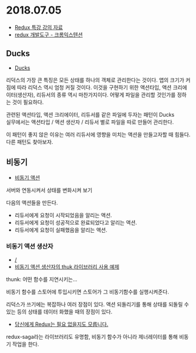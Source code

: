 # 2018.07.05

+ [Redux 특강 강의 자료](https://github.com/fds9/fds-redux-todo)
+ [redux 개발도구 - 크롬익스텐션](https://chrome.google.com/webstore/detail/redux-devtools/lmhkpmbekcpmknklioeibfkpmmfibljd)

## Ducks

+ [Ducks](https://github.com/JisuPark/ducks-modular-redux)

리덕스의 가장 큰 특징은 모든 상태를 하나의 객체로 관리한다는 것이다. 앱의 크기가 커짐에 따라 리덕스 역시 엄청 커질 것이다. 이것을 구현하기 위한 액션타입, 액션 크리에이터(생산자), 리듀서의 종류 역시 마찬가지이다. 어떻게 파일을 관리할 것인가를 정하는 것이 필요하다.

관련된 액션타입, 액션 크리에이터, 리듀서를 같은 파일에 두자는 패턴이 Ducks  
실무에서는 액션타입 / 액션 생산자 / 리듀서 별로 파일을 따로 만들어 관리한다.

이 패턴이 좋지 않은 이유는 여러 리듀서에 영향을 미치는 액션을 만들고자할 때 힘들다. 다른 패턴도 찾아보자.

## 비동기

+ [비동기 액션](https://deminoth.github.io/redux/advanced/AsyncActions.html)

서버와 연동시켜서 상태를 변화시켜 보기

다음의 액션들을 만든다.
+ 리듀서에게 요청이 시작되었음을 알리는 액션.
+ 리듀서에게 요청이 성공적으로 완료되었다고 알리는 액션.
+ 리듀서에게 요청이 실패했음을 알리는 액션.


### 비동기 액션 생산자

+ [/](https://deminoth.github.io/redux/advanced/AsyncActions.html#%EB%B9%84%EB%8F%99%EA%B8%B0-%EC%95%A1%EC%85%98-%EC%83%9D%EC%82%B0%EC%9E%90)
+ [비동기 액션 생산자의 thuk 라이브러리 사용 예제](https://redux.js.org/advanced/async-actions#index-js)

thunk: 어떤 함수를 지연시키는...

비동기 함수를 스토어에 투입시키면 스토어가 그 비동기함수를 실행시켜준다.

리덕스가 쓰기에는 복잡하나 여러 장점이 있다. 액션 되돌리기를 통해 상태를 되돌릴 수 있는 등의 상태를 데이터 화했을 때의 장점이 있다.

+ [당신에게 Redux는 필요 없을지도 모릅니다.](https://medium.com/@Dev_Bono/%EB%8B%B9%EC%8B%A0%EC%97%90%EA%B2%8C-redux%EB%8A%94-%ED%95%84%EC%9A%94-%EC%97%86%EC%9D%84%EC%A7%80%EB%8F%84-%EB%AA%A8%EB%A6%85%EB%8B%88%EB%8B%A4-b88dcd175754)

redux-saga라는 라이브러리도 유명함, 비동기 함수가 아니라 제너레이터를 통해 비동기 작업을 한다.